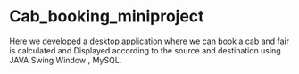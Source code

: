 # Cab_booking_miniproject
Here we developed a desktop application where we can book a cab and fair is calculated and Displayed according to the source and destination using JAVA Swing Window , MySQL.
